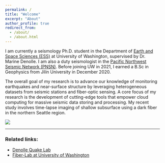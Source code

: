 ```yaml
---
permalink: /
title: "Welcome"
excerpt: "About"
author_profile: true
redirect_from: 
  - /about/
  - /about.html
---
```


I am currently a seismology Ph.D. student in the Department of [Earth and Space Sciences (ESS)](https://ess.washington.edu) at University of Washington, supervised by Dr. Marine Denolle. I am also a duty seismologist in the [Pacific Northwest Seismic Network (PNSN)](https://pnsn.org). Before joining UW in 2021, I earned a B.Sc in Geophysics from Jilin University in December 2020.

The overall goal of my research is to advance our knowledge of monitoring earthquakes and near-surface structure by leveraging heterogeneous datasets from seismic stations and fiber-optic sensing. A core focus of my research is the development of cutting-edge tools that empower cloud computing for massive seismic data storing and processing. My recent study involves time-lapse imaging of shallow subsurface using a dark fiber in the northern Seattle region. 

![](https://niyiyu.github.io/images/ess.png)

---
### Related links:
- [Denolle Quake Lab](https://denolle-lab.github.io)
- [Fiber-Lab at University of Washington](https://fiberlab.uw.edu)